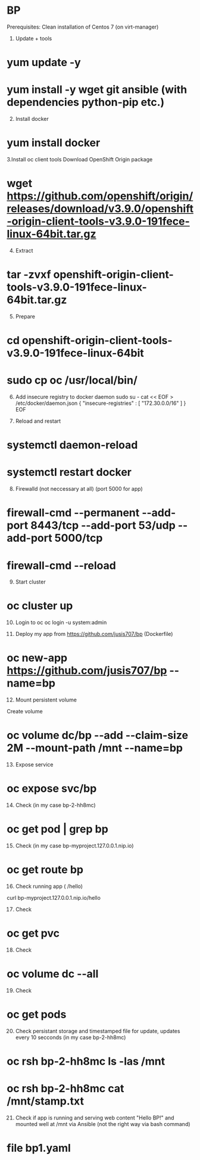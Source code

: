 # BP
Prerequisites:
Clean installation of Centos 7 (on virt-manager)

1. Update + tools
# yum update -y
# yum install -y wget git ansible (with dependencies python-pip etc.)

2. Install docker
# yum install docker

3.Install oc client tools
 Download OpenShift Origin package
# wget https://github.com/openshift/origin/releases/download/v3.9.0/openshift-origin-client-tools-v3.9.0-191fece-linux-64bit.tar.gz 

4. Extract
# tar -zvxf openshift-origin-client-tools-v3.9.0-191fece-linux-64bit.tar.gz

5. Prepare
# cd openshift-origin-client-tools-v3.9.0-191fece-linux-64bit
# sudo cp oc /usr/local/bin/

6. Add insecure registry to docker daemon
sudo su -
cat << EOF > /etc/docker/daemon.json 
{
    "insecure-registries" : [ "172.30.0.0/16" ]
}
EOF

7. Reload and restart
# systemctl daemon-reload
# systemctl restart docker

8. Firewalld (not neccessary at all) (port 5000 for app)
# firewall-cmd --permanent --add-port 8443/tcp --add-port 53/udp --add-port 5000/tcp
# firewall-cmd --reload

9. Start cluster
# oc cluster up

10. Login to oc
oc login -u system:admin

11. Deploy my app from https://github.com/jusis707/bp (Dockerfile)
# oc new-app https://github.com/jusis707/bp --name=bp

12. Mount persistent volume

Create volume
# oc volume dc/bp --add --claim-size 2M --mount-path /mnt --name=bp

13. Expose service 
# oc expose svc/bp

14. Check (in my case bp-2-hh8mc)
# oc get pod | grep bp

15. Check (in my case bp-myproject.127.0.0.1.nip.io)
# oc get route bp

16. Check running app ( /hello)

curl bp-myproject.127.0.0.1.nip.io/hello

17. Check
# oc get pvc

18. Check
# oc volume dc --all

19. Check
# oc get pods

20. Check persistant storage and timestamped file for update, updates every 10 secconds (in my case bp-2-hh8mc)
# oc rsh bp-2-hh8mc ls -las /mnt
# oc rsh bp-2-hh8mc cat /mnt/stamp.txt

21. Check if app is running and serving web content "Hello BP!" and mounted well at /mnt via Ansible (not the right way via bash command)
# file bp1.yaml



